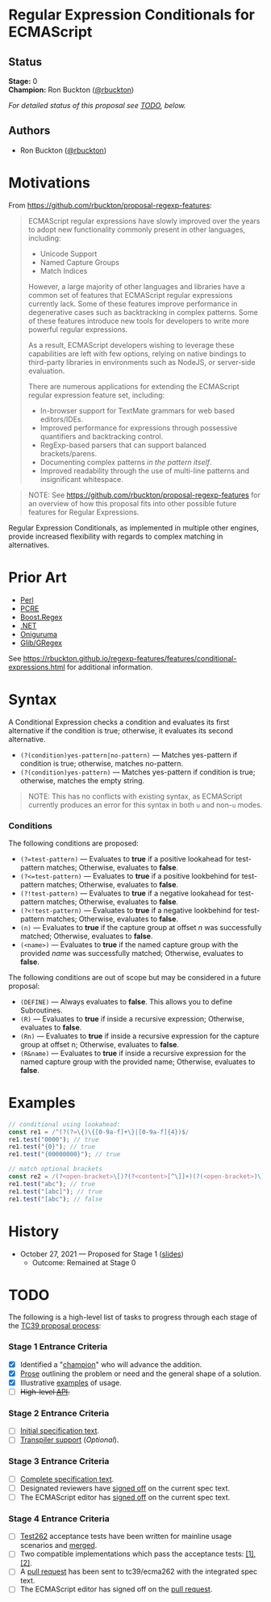 <!--#region:intro-->
# Regular Expression Conditionals for ECMAScript

<!--#endregion:intro-->

<!--#region:status-->
## Status

**Stage:** 0  
**Champion:** Ron Buckton ([@rbuckton](https://github.com/rbuckton))  

_For detailed status of this proposal see [TODO](#todo), below._  
<!--#endregion:status-->

<!--#region:authors-->
## Authors

* Ron Buckton ([@rbuckton](https://github.com/rbuckton))  
<!--#endregion:authors-->

<!--#region:motivations-->
# Motivations

From https://github.com/rbuckton/proposal-regexp-features:
> ECMAScript regular expressions have slowly improved over the years to adopt new 
> functionality commonly present in other languages, including:
> 
> - Unicode Support
> - Named Capture Groups
> - Match Indices
> 
> However, a large majority of other languages and libraries have a common set of 
> features that ECMAScript regular expressions currently lack.
> Some of these features improve performance in degenerative cases such as backtracking 
> in complex patterns. Some of these features introduce
> new tools for developers to write more powerful regular expressions.
> 
> As a result, ECMAScript developers wishing to leverage these capabilities are left with 
> few options, relying on native bindings to third-party
> libraries in environments such as NodeJS, or server-side evaluation.
> 
> There are numerous applications for extending the ECMAScript regular expression feature 
> set, including:
> 
> - In-browser support for TextMate grammars for web based editors/IDEs.
> - Improved performance for expressions through possessive quantifiers and backtracking 
>   control.
> - RegExp-based parsers that can support balanced brackets/parens.
> - Documenting complex patterns *in the pattern itself*.
> - Improved readability through the use of multi-line patterns and insignificant 
>   whitespace.

> NOTE: See https://github.com/rbuckton/proposal-regexp-features for an overview of
> how this proposal fits into other possible future features for Regular Expressions.

Regular Expression Conditionals, as implemented in multiple other engines, provide increased
flexibility with regards to complex matching in alternatives.

<!--#endregion:motivations-->

<!--#region:prior-art-->
# Prior Art 

* [Perl](https://rbuckton.github.io/regexp-features/engines/perl.html#feature-conditional-expressions)  
* [PCRE](https://rbuckton.github.io/regexp-features/engines/pcre.html#feature-conditional-expressions)  
* [Boost.Regex](https://rbuckton.github.io/regexp-features/engines/boost.regex.html#feature-conditional-expressions)  
* [.NET](https://rbuckton.github.io/regexp-features/engines/dotnet.html#feature-conditional-expressions)  
* [Oniguruma](https://rbuckton.github.io/regexp-features/engines/oniguruma.html#feature-conditional-expressions)  
* [Glib/GRegex](https://rbuckton.github.io/regexp-features/engines/glib-gregex.html#feature-conditional-expressions)  

See https://rbuckton.github.io/regexp-features/features/conditional-expressions.html for additional information.
<!--#endregion:prior-art-->

<!--#region:syntax-->
# Syntax

A Conditional Expression checks a condition and evaluates its first alternative if the condition is true; otherwise, it evaluates its second alternative.

- `(?(condition)yes-pattern|no-pattern)` &mdash; Matches yes-pattern if condition is true; otherwise, matches no-pattern.
- `(?(condition)yes-pattern)` &mdash; Matches yes-pattern if condition is true; otherwise, matches the empty string.

> NOTE: This has no conflicts with existing syntax, as ECMAScript currently produces an error for this syntax in both `u` and non-`u` modes.

### Conditions

The following conditions are proposed:

- `(?=test-pattern)` &mdash; Evaluates to **true** if a positive lookahead for test-pattern matches; Otherwise, evaluates to **false**.
- `(?<=test-pattern)` &mdash; Evaluates to **true** if a positive lookbehind for test-pattern matches; Otherwise, evaluates to **false**.
- `(?!test-pattern)` &mdash; Evaluates to **true** if a negative lookahead for test-pattern matches; Otherwise, evaluates to **false**.
- `(?<!test-pattern)` &mdash; Evaluates to **true** if a negative lookbehind for test-pattern matches; Otherwise, evaluates to **false**.
- `(n)` &mdash; Evaluates to **true** if the capture group at offset _n_ was successfully matched; Otherwise, evaluates to **false**.
- `(<name>)` &mdash; Evaluates to **true** if the named capture group with the provided _name_ was successfully matched; Otherwise, evaluates to **false**.

The following conditions are out of scope but may be considered in a future proposal:

- `(DEFINE)` &mdash; Always evaluates to **false**. This allows you to define Subroutines.
- `(R)` &mdash; Evaluates to **true** if inside a recursive expression; Otherwise, evaluates to **false**.
- `(Rn)` &mdash; Evaluates to **true** if inside a recursive expression for the capture group at offset n; Otherwise, evaluates to **false**.
- `(R&name)` &mdash; Evaluates to **true** if inside a recursive expression for the named capture group with the provided name; Otherwise, evaluates to **false**.

<!--#endregion:syntax-->

<!--#region:semantics-->
<!-- # Semantics -->


<!--#endregion:semantics-->

<!--#region:examples-->
# Examples

```js
// conditional using lookahead:
const re1 = /^(?(?=\{)\{[0-9a-f]+\}|[0-9a-f]{4})$/
re1.test("0000"); // true
re1.test("{0}"); // true
re1.test("{00000000}"); // true

// match optional brackets
const re2 = /(?<open-bracket>\[)?(?<content>[^\]]+)(?(<open-bracket>)\]))/;
re1.test("abc"); // true
re1.test("[abc]"); // true
re1.test("[abc"); // false
```

<!--#endregion:examples-->

<!--#region:api-->
<!--
# API

> TODO: Provide description of High-level API.
-->
<!--#endregion:api-->

<!--#region:grammar-->
<!-- # Grammar

```grammarkdown
``` -->
<!--#endregion:grammar-->

<!--#region:references-->
<!-- # References

> TODO: Provide links to other specifications, etc.

* [Title](url)   -->
<!--#endregion:references-->

# History

- October 27, 2021 &mdash; Proposed for Stage 1 ([slides](https://1drv.ms/p/s!AjgWTO11Fk-Tkfl9fQQBfWQjIgf1QQ?e=jFynF5))
  - Outcome: Remained at Stage 0

<!--#region:todo-->
# TODO

The following is a high-level list of tasks to progress through each stage of the [TC39 proposal process](https://tc39.github.io/process-document/):

### Stage 1 Entrance Criteria

* [x] Identified a "[champion][Champion]" who will advance the addition.  
* [x] [Prose][Prose] outlining the problem or need and the general shape of a solution.  
* [x] Illustrative [examples][Examples] of usage.  
* [ ] ~~High-level [API][API].~~  

### Stage 2 Entrance Criteria

* [ ] [Initial specification text][Specification].  
* [ ] [Transpiler support][Transpiler] (_Optional_).  

### Stage 3 Entrance Criteria

* [ ] [Complete specification text][Specification].  
* [ ] Designated reviewers have [signed off][Stage3ReviewerSignOff] on the current spec text.  
* [ ] The ECMAScript editor has [signed off][Stage3EditorSignOff] on the current spec text.  

### Stage 4 Entrance Criteria

* [ ] [Test262](https://github.com/tc39/test262) acceptance tests have been written for mainline usage scenarios and [merged][Test262PullRequest].  
* [ ] Two compatible implementations which pass the acceptance tests: [\[1\]][Implementation1], [\[2\]][Implementation2].  
* [ ] A [pull request][Ecma262PullRequest] has been sent to tc39/ecma262 with the integrated spec text.  
* [ ] The ECMAScript editor has signed off on the [pull request][Ecma262PullRequest].  
<!--#endregion:todo-->

<!-- The following links are used throughout the README: -->

[Process]: https://tc39.es/process-document/
[Proposals]: https://github.com/tc39/proposals/
[Grammarkdown]: http://github.com/rbuckton/grammarkdown#readme
[Champion]: #status
[Prose]: #motivations
[Examples]: #examples
[API]: #api
[Specification]: https://rbuckton.github.io/proposal-regexp-conditionals

[Transpiler]: #todo
[Stage3ReviewerSignOff]: #todo
[Stage3EditorSignOff]: #todo
[Test262PullRequest]: #todo
[Implementation1]: #todo
[Implementation2]: #todo
[Ecma262PullRequest]: #todo
